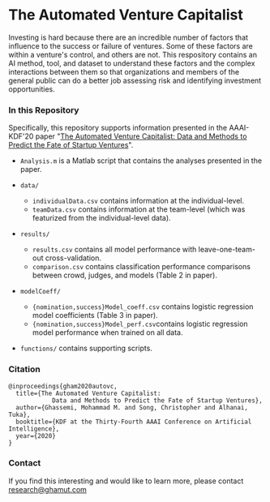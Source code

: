 # The Automated Venture Capitalist
Investing is hard because there are an incredible number of factors that influence to the success or failure of ventures. Some of these factors are within a venture's control, and others are not. This respository contains an AI method, tool, and dataset to understand these factors and the complex interactions between them so that organizations and members of the general public can do a better job assessing risk and identifying investment opportunities.

### In this Repository
Specifically, this repository supports information presented in the AAAI-KDF'20 paper "[The Automated Venture Capitalist: Data and Methods to Predict the Fate of Startup Ventures](https://ghassemi.xyz/static/documents/Ghassemi_AAAI_The-automated-venture-capitalist_2020.pdf)".

- `Analysis.m` is a Matlab script that contains the analyses presented in the paper. 

- `data/`
  - `individualData.csv` contains information at the individual-level.
  - `teamData.csv` contains information at the team-level (which was featurized from the individual-level data).

- `results/` 
  - `results.csv` contains all model performance with leave-one-team-out cross-validation.
  - `comparison.csv` contains classification performance comparisons between crowd, judges, and models (Table 2 in paper).

- `modelCoeff/` 
  - `{nomination,success}Model_coeff.csv` contains logistic regression model coefficients (Table 3 in paper).
  - `{nomination,success}Model_perf.csv`contains logistic regression model performance when trained on all data.
  
- `functions/` contains supporting scripts.



### Citation
```
@inproceedings{gham2020autovc,
  title={The Automated Venture Capitalist: 
            Data and Methods to Predict the Fate of Startup Ventures},
  author={Ghassemi, Mohammad M. and Song, Christopher and Alhanai, Tuka},
  booktitle={KDF at the Thirty-Fourth AAAI Conference on Artificial Intelligence},
  year={2020}
}
```

### Contact
If you find this interesting and would like to learn more, please contact [research@ghamut.com](research@ghamut.com)
